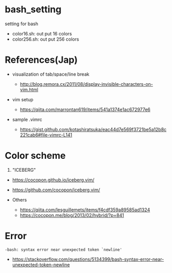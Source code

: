 # bash_setting
setting for bash  

- color16.sh: out put 16 colors  
- color256.sh: out put 256 colors  

# References(Jap)
- visualization of tab/space/line break  
    - http://blog.remora.cx/2011/08/display-invisible-characters-on-vim.html  
- vim setup  
    - https://qiita.com/marrontan619/items/541a1374e1ac672977e6

- sample .vimrc  
    - https://gist.github.com/kotashiratsuka/eac44d7e569f3721be5a12b8c221cab6#file-vimrc-L141  

# Color scheme
1.  "ICEBERG"
- https://cocopon.github.io/iceberg.vim/  
- https://github.com/cocopon/iceberg.vim/  

- Others  
    - https://qiita.com/lesguillemets/items/f4cdf359a89585ad1324  
    - https://cocopon.me/blog/2013/02/hybrid/?p=841  


# Error
```
-bash: syntax error near unexpected token `newline'
```  
- https://stackoverflow.com/questions/5134399/bash-syntax-error-near-unexpected-token-newline  
